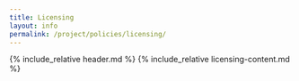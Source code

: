 ```yaml
---
title: Licensing
layout: info
permalink: /project/policies/licensing/
---
```



{% include_relative header.md %}
{% include_relative licensing-content.md %}
